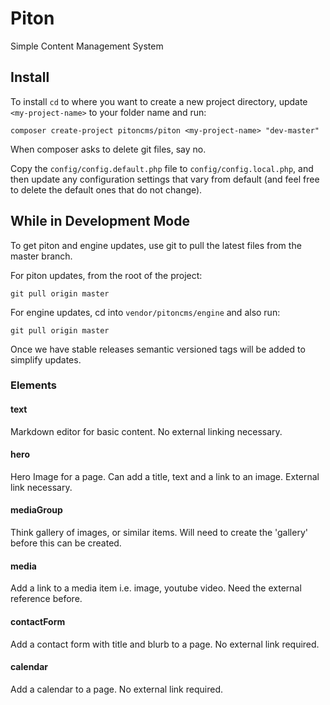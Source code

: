 # Piton
Simple Content Management System

## Install
To install `cd` to where you want to create a new project directory, update `<my-project-name>` to your folder name and run:

```
composer create-project pitoncms/piton <my-project-name> "dev-master"
```

When composer asks to delete git files, say no.

Copy the `config/config.default.php` file to `config/config.local.php`, and then update any configuration settings that vary from default (and feel free to delete the default ones that do not change).

## While in Development Mode
To get piton and engine updates, use git to pull the latest files from the master branch.

For piton updates, from the root of the project:

```
git pull origin master
```

For engine updates, cd into `vendor/pitoncms/engine` and also run:

```
git pull origin master
```

Once we have stable releases semantic versioned tags will be added to simplify updates.


### Elements

#### text

Markdown editor for basic content. No external linking necessary.

#### hero

Hero Image for a page. Can add a title, text and a link to an image. External link necessary.

#### mediaGroup

Think gallery of images, or similar items. Will need to create the 'gallery' before this can be created.

#### media

Add a link to a media item i.e. image, youtube video. Need the external reference before.

#### contactForm

Add a contact form with title and blurb to a page. No external link required.

#### calendar

Add a calendar to a page. No external link required.
